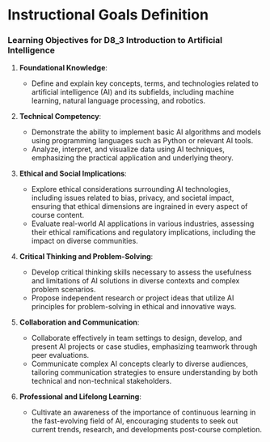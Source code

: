 Instructional Goals Definition
==============================

### Learning Objectives for D8_3 Introduction to Artificial Intelligence

1. **Foundational Knowledge**:
   - Define and explain key concepts, terms, and technologies related to artificial intelligence (AI) and its subfields, including machine learning, natural language processing, and robotics.

2. **Technical Competency**:
   - Demonstrate the ability to implement basic AI algorithms and models using programming languages such as Python or relevant AI tools.
   - Analyze, interpret, and visualize data using AI techniques, emphasizing the practical application and underlying theory.

3. **Ethical and Social Implications**:
   - Explore ethical considerations surrounding AI technologies, including issues related to bias, privacy, and societal impact, ensuring that ethical dimensions are ingrained in every aspect of course content.
   - Evaluate real-world AI applications in various industries, assessing their ethical ramifications and regulatory implications, including the impact on diverse communities.

4. **Critical Thinking and Problem-Solving**:
   - Develop critical thinking skills necessary to assess the usefulness and limitations of AI solutions in diverse contexts and complex problem scenarios.
   - Propose independent research or project ideas that utilize AI principles for problem-solving in ethical and innovative ways.

5. **Collaboration and Communication**:
   - Collaborate effectively in team settings to design, develop, and present AI projects or case studies, emphasizing teamwork through peer evaluations.
   - Communicate complex AI concepts clearly to diverse audiences, tailoring communication strategies to ensure understanding by both technical and non-technical stakeholders.

6. **Professional and Lifelong Learning**:
   - Cultivate an awareness of the importance of continuous learning in the fast-evolving field of AI, encouraging students to seek out current trends, research, and developments post-course completion.
